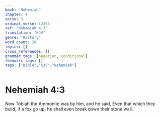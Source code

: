 ```yaml
---
book: "Nehemiah"
chapter: 4
verse: 3
ordinal_verse: 12363
ref: "Nehemiah 4:3"
translation: "KJV"
genre: "History"
word_count: 28
topics: []
cross_references: []
grammar_tags: [negation, conditional]
thematic_tags: []
tags: ["Bible","KJV","Nehemiah"]
---
```


# Nehemiah 4:3

Now Tobiah the Ammonite was by him, and he said, Even that which they build, if a fox go up, he shall even break down their stone wall.
